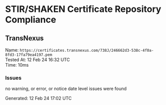 # STIR/SHAKEN Certificate Repository Compliance

## TransNexus

Name: `https://certificates.transnexus.com/738J/246662d3-538c-4f0a-8fd3-17fa79ea4197.pem`\
Tested At: 12 Feb 24 16:32 UTC\
Time: 10ms

### Issues

no warning, or error, or notice date level issues were found

Generated: 12 Feb 24 17:02 UTC